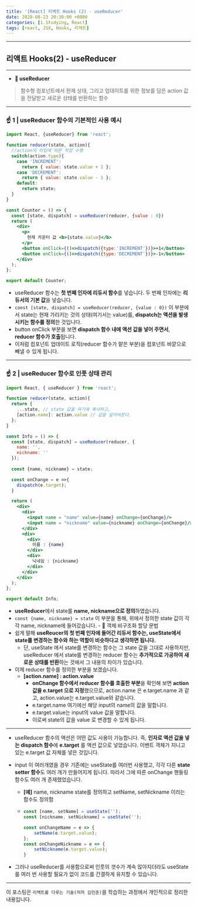 ```yaml
---
title: '[React] 리액트 Hooks (2) - useReducer'
date: 2020-08-23 20:30:00 +0800
categories: [1.Studying, React]
tags: [react, JSX, Hooks, 리액트]
---
```


------



##  **리액트 Hooks(2) - useReducer**

------

* **🚩 useReducer**

> 함수형 컴포넌트에서 현재 상태, 그리고 업데이트를 위한 정보를 담은 action 값을 전달받고 새로운 상태를 반환하는 함수

------



### **☝ 1 | useReducer 함수의 기본적인 사용 예시**

```jsx
import React, {useReducer} from 'react';

function reducer(state, action){
  //action의 타입에 따른 작업 수행
  switch(action.type){
    case 'INCREMENT':
      return { value: state.value + 1 };
    case 'DECREMENT':
      return { value: state.value - 1 };
    default:
      return state;
  }
}

const Counter = () => {
  const [state, dispatch] = useReducer(reducer, {value : 0})
  return (
    <div>
      <p>
        현재 카운터 값 <b>{state.value}</b>
      </p>
      <button onClick={()=>dispatch({type:'INCREMENT'})}>+1</button>
      <button onClick={()=>dispatch({type:'DECREMENT'})}>-1</button>
    </div>
  );
};

export default Counter;
```

* useReducer 함수는 **첫 번째 인자에 리듀서 함수**를 넣습니다. 두 번째 인자에는 **리듀서의 기본 값**을 넣습니다.
* `const [state, dispatch] = useReducer(reducer, {value : 0})` 이 부분에서 state는 현재 가리키는 것의 상태(여기서는 value)를, **dispatch는 액션을 발생시키는 함수를 정의**한 것입니다.
* button onClick 부분을 보면 **dispatch 함수 내에 액션 값을 넣어 주면서**, **reducer 함수가 호출**됩니다.
* 이처럼 컴포넌트 업데이트 로직(reducer 함수가 맡은 부분)을 컴포넌트 바깥으로 빼낼 수 있게 됩니다.



------

### **☝ 2 | useReducer 함수로 인풋 상태 관리**

```jsx
import React, { useReducer } from 'react';

function reducer(state, action){
  return {
    ...state, // state 값을 여기에 복사하고,
    [action.name]: action.value // 값을 덮어씌운다.
  };
}

const Info = () => {
  const [state, dispatch] = useReducer(reducer, {
    name: '',
    nickname: ''
  });
  
  const {name, nickname} = state;

  const onChange = e =>{
    dispatch(e.target);
  }

  return (
    <div>
      <div>
        <input name = "name" value={name} onChange={onChange}/>
        <input name = "nickname" value={nickname} onChange={onChange}/>
      </div>
      <div>
        <div>
          이름 : {name}
        </div>
        <div>
          닉네임 : {nickname}
        </div>
      </div>
    </div>
  );
};

export default Info;
```

* **useReducer**에서 state를 **name, nickname으로 정의**하였습니다.
* `const {name, nickname} = state` 이 부분을 통해, 위에서 정의한 state 값이 각각 name, nickname에 들어갔습니다. - 🎁 객체 비구조화 할당 문법
* 쉽게 말해 **useReucer의 첫 번째 인자에 들어간 리듀서 함수는, useState에서 state를 변경하는 함수와 하는 역할이 비슷하다고 생각하면 됩니다.**
  * 단, useState 에서 state를 변경하는 함수는 그 state 값을 그대로 사용하지만, useReducer 에서 state를 변경하는 reducer 함수는 **추가적으로 가공하여 새로운 상태를 반환**하는 것에서 그 내용의 차이가 있습니다.
* 이제 reducer 함수를 정의한 부분을 보겠습니다.
  * **[action.name] : action.value**
    * **onChange 함수에서 reducer 함수를 호출한 부분**을 확인해 보면 **action 값을 e.target 으로 지정**했으므로, action.name 은 e.target.name 과 같고, action.value는 e.target.value와 같습니다.
    * e.target.name 여기에선 해당 input의 name의 값을 말합니다.
    * e.target.value는 input의 value 값을 말합니다.
    * 이로써 state의 값을 value 로 변경할 수 있게 됩니다.

------



* useReducer 함수의 액션은 어떤 값도 사용이 가능합니다. 즉, **인자로 액션 값을 넣는 dispatch 함수**에 **e.target** 를 액션 값으로 넣었습니다. 이벤트 객체가 지니고 있는 e.target 값 자체를 넣은 것입니다.

* input 이 여러개였을 경우 기존에는 useState를 여러번 사용했고, 각각 다른 **state setter 함수**도 여러 개가 만들어지게 됩니다. 따라서 그에 따른 onChange 핸들링 함수도 여러 개 존재했었습니다.

  * **[예]** name, nickname state를 정의하고 setName, setNickname 이라는 함수도 정의함

  * ```jsx
    const [name, setName] = useState('');
    const [nickname, setNickname] = useState('');
    
    const onChangeName = e => {
        setName(e.target.value);
    };
    const onChangeNickname = e => {
        setNickname(e.target.value);
    }
    ```

* 그러나 useReducer를 사용함으로써 인풋의 갯수가 계속 많아지더라도 useState를 여러 번 사용할 필요가 없이 코드를 간결하게 유지할 수 있습니다.

------

이 포스팅은 `리액트를 다루는 기술(저자 김민준)`을 학습하는 과정에서 개인적으로 정리한 내용입니다.